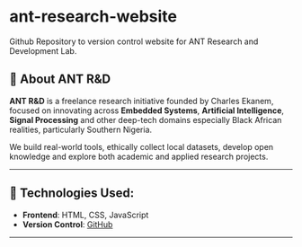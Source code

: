 # ant-research-website
Github Repository to version control website for ANT Research and Development Lab.

## 🧠 About ANT R&D

**ANT R&D** is a freelance research initiative founded by Charles Ekanem, focused on innovating across **Embedded Systems**, **Artificial Intelligence**, **Signal Processing** and other deep-tech domains especially Black African realities, particularly Southern Nigeria.

We build real-world tools, ethically collect local datasets, develop open knowledge and explore both academic and applied research projects.

---

## 🔧 Technologies Used:

- **Frontend**: HTML, CSS, JavaScript
- **Version Control**: [GitHub](https://github.com)

---



